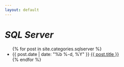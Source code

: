 ```yaml
---
layout: default
---
```


<div class="home">

  <h1><i>SQL Server</i></h1>

  <ul class="posts">
    {% for post in site.categories.sqlserver %}
      <li>
        <span class="post-date">{{ post.date | date: "%b %-d, %Y" }}</span>
        <a class="post-link" href="{{ post.url }}">{{ post.title }}</a>
      </li>
    {% endfor %}
  </ul>

</div>
